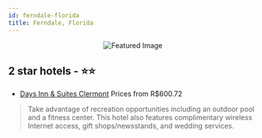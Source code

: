 ```yaml
---
id: ferndale-florida
title: Ferndale, Florida
---
```


<center><img src="https://i.travelapi.com/hotels/2000000/1790000/1784800/1784771/e7d117e1_z.jpg" alt="Featured Image" /></center>


##  2 star hotels - ⭐️⭐️

-    [Days Inn & Suites Clermont](https://us.hurb.com/hotels/ferndale/days-inn-suites-clermont-JNP-JP975684?cmp=18055) Prices from R$600.72
   > Take advantage of recreation opportunities including an outdoor pool and a fitness center. This hotel also features complimentary wireless Internet access, gift shops/newsstands, and wedding services.

